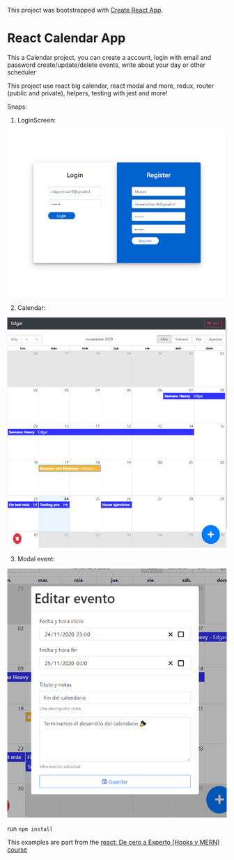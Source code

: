 This project was bootstrapped with [Create React App](https://github.com/facebook/create-react-app).

# React Calendar App

This a Calendar project, you can create a account, login with email and password
create/update/delete events, write about your day or other scheduler

This project use react big calendar, react modal and more, redux, router (public and private), helpers, testing with jest and more!

Snaps:
1. LoginScreen:

  ![LoginScreen](public/snaps/login.png)

2. Calendar:

  ![CalendarScreen](public/snaps/month.png)

3. Modal event:

  ![Draw note](public/snaps/modal.png)

run ``` npm install ```

This examples are part from the [react: De cero a Experto (Hooks y MERN) course](https://www.udemy.com/course/react-cero-experto)